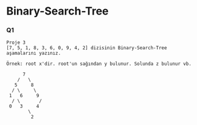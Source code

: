 # Binary-Search-Tree

### Q1

```
Proje 3
[7, 5, 1, 8, 3, 6, 0, 9, 4, 2] dizisinin Binary-Search-Tree aşamalarını yazınız.

Örnek: root x'dir. root'un sağından y bulunur. Solunda z bulunur vb.
```



          7
        /   \
       5     8
      / \     \
     1   6     9
      / \       /
     0   3     4
            \
             2

